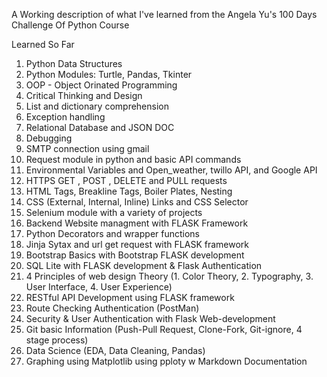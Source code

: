 A Working description of what I've learned from the Angela Yu's 100 Days Challenge Of Python Course

Learned So Far 
1. Python Data Structures
2. Python Modules: Turtle, Pandas, Tkinter
3. OOP - Object Orinated Programming
4. Critical Thinking and Design
5. List and dictionary comprehension
6. Exception handling
7. Relational Database and JSON DOC
8. Debugging
9. SMTP connection using gmail
10. Request module in python and basic API commands
11. Environmental Variables and Open_weather, twillo API, and Google API
12. HTTPS GET , POST , DELETE and PULL requests
13. HTML Tags, Breakline Tags, Boiler Plates, Nesting
14. CSS (External, Internal, Inline) Links and CSS Selector
15. Selenium module with a variety of projects 
16. Backend Website managment with FLASK Framework
17. Python Decorators and wrapper functions
18. Jinja Sytax and url get request with FLASK framework 
19. Bootstrap Basics with Bootstrap FLASK development
20. SQL Lite with FLASK development &  Flask Authentication
21. 4 Principles of web design Theory (1. Color Theory, 2. Typography, 3. User Interface, 4. User Experience)
22. RESTful API Development using FLASK framework
23. Route Checking Authentication (PostMan)
24. Security & User Authentication with Flask Web-development
25. Git basic Information (Push-Pull Request, Clone-Fork, Git-ignore, 4 stage process)
26. Data Science (EDA, Data Cleaning, Pandas)
27. Graphing using Matplotlib using pploty w Markdown Documentation
